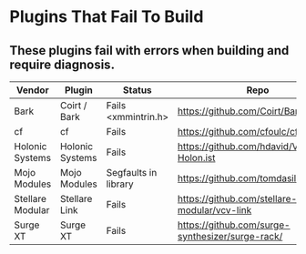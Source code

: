 # Plugins That Fail To Build

## These plugins fail with errors when building and require diagnosis.

| Vendor | Plugin | Status | Repo |
| ------ | ------ | ------ | ---- | 
| Bark | Coirt / Bark | Fails <xmmintrin.h> | https://github.com/Coirt/Bark |
| cf | cf | Fails | https://github.com/cfoulc/cf |
| Holonic Systems | Holonic Systems | Fails | https://github.com/hdavid/VCVRack-Holon.ist |
| Mojo Modules |  Mojo Modules | Segfaults in library | https://github.com/tomdasilva/Mojo |
| Stellare Modular | Stellare Link | Fails | https://github.com/stellare-modular/vcv-link |
| Surge XT | Surge XT | Fails | https://github.com/surge-synthesizer/surge-rack/ |
